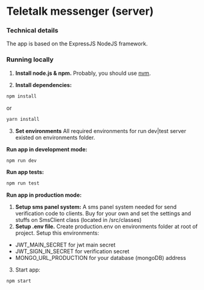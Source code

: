 # Teletalk messenger (server)

### Technical details

The app is based on the ExpressJS NodeJS framework.

### Running locally
1. **Install node.js & npm.**
Probably, you should use [nvm](https://github.com/nvm-sh/nvm).

2. **Install dependencies:**
```bash
npm install
```
or
```bash
yarn install
```
3. **Set environments**
All required environments for run dev|test server existed on environments folder.

**Run app in development mode:**
```bash
npm run dev
```
**Run app tests:**
```bash
npm run test
```
**Run app in production mode:**
1. **Setup sms panel system:**
A sms panel system needed for send verification code to clients. Buy for your own and set the settings and stuffs on SmsClient class (located in /src/classes)
2. **Setup .env file.**
Create production.env on environments folder at root of project. Setup this environments:
- JWT_MAIN_SECRET for jwt main secret
- JWT_SIGN_IN_SECRET for verification secret
- MONGO_URL_PRODUCTION for your database (mongoDB) address
3. Start app:
```bash
npm start
```
